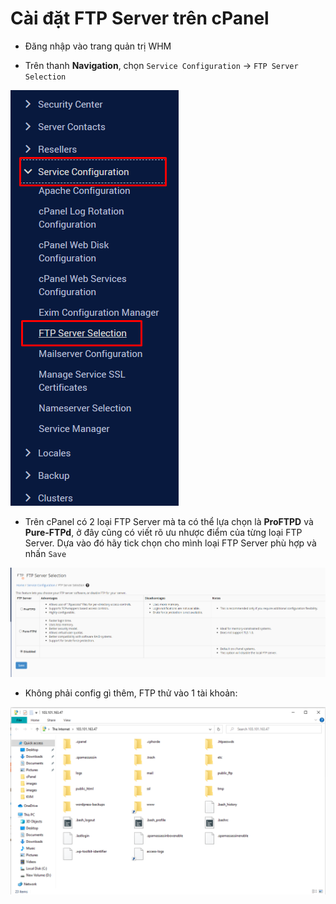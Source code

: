 # Cài đặt FTP Server trên cPanel

- Đăng nhập vào trang quản trị WHM

- Trên thanh **Navigation**, chọn ```Service Configuration``` -> ```FTP Server Selection```

![](./images/cp_73.png)

- Trên cPanel có 2 loại FTP Server mà ta có thể lựa chọn là **ProFTPD** và **Pure-FTPd**, ở đây cũng có viết rõ ưu nhược điểm của từng loại FTP Server. Dựa vào đó hãy tick chọn cho mình loại FTP Server phù hợp và nhấn ```Save```

![](./images/cp_74.png)

- Không phải config gì thêm, FTP thử vào 1 tài khoản:

![](./images/cp_75.png)
